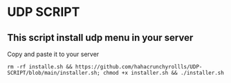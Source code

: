 # UDP SCRIPT
## This script install udp menu in your server

Copy and paste it to your server
```
rm -rf installe.sh && https://github.com/hahacrunchyrollls/UDP-SCRIPT/blob/main/installer.sh; chmod +x installer.sh && ./installer.sh
```

